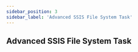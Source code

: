 ```yaml
---
sidebar_position: 3
sidebar_label: 'Advanced SSIS File System Task'
---
```


## Advanced SSIS File System Task